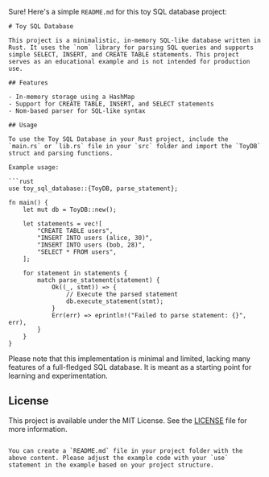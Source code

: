 Sure! Here's a simple `README.md` for this toy SQL database project:

```
# Toy SQL Database

This project is a minimalistic, in-memory SQL-like database written in Rust. It uses the `nom` library for parsing SQL queries and supports simple SELECT, INSERT, and CREATE TABLE statements. This project serves as an educational example and is not intended for production use.

## Features

- In-memory storage using a HashMap
- Support for CREATE TABLE, INSERT, and SELECT statements
- Nom-based parser for SQL-like syntax

## Usage

To use the Toy SQL Database in your Rust project, include the `main.rs` or `lib.rs` file in your `src` folder and import the `ToyDB` struct and parsing functions.

Example usage:

```rust
use toy_sql_database::{ToyDB, parse_statement};

fn main() {
    let mut db = ToyDB::new();

    let statements = vec![
        "CREATE TABLE users",
        "INSERT INTO users (alice, 30)",
        "INSERT INTO users (bob, 28)",
        "SELECT * FROM users",
    ];

    for statement in statements {
        match parse_statement(statement) {
            Ok((_, stmt)) => {
                // Execute the parsed statement
                db.execute_statement(stmt);
            }
            Err(err) => eprintln!("Failed to parse statement: {}", err),
        }
    }
}
```

Please note that this implementation is minimal and limited, lacking many features of a full-fledged SQL database. It is meant as a starting point for learning and experimentation.

## License

This project is available under the MIT License. See the [LICENSE](LICENSE) file for more information.
```

You can create a `README.md` file in your project folder with the above content. Please adjust the example code with your `use` statement in the example based on your project structure.